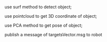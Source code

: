 use surf method to detect object;

use pointcloud to get 3D coordinate of object;

use PCA method to get pose of object;

publish  a message of targetsVector.msg to robot
